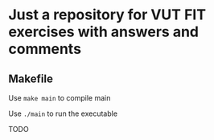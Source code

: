 # Just a repository for VUT FIT exercises with answers and comments

## Makefile

Use `make main` to compile main

Use `./main` to run the executable 

TODO

